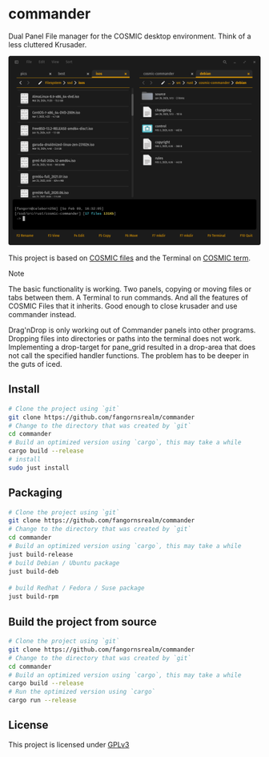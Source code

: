 # commander

Dual Panel File manager for the COSMIC desktop environment. Think of a less cluttered Krusader.

![commander](assets/commander.png)

This project is based on [COSMIC files](https://github.com/pop-os/cosmic-files) and the Terminal on [COSMIC term](https://github.com/pop-os/cosmic-term).

> [!NOTE]
> The basic functionality is working. Two panels, copying or moving files or tabs between them. A Terminal to run commands. And all the features of COSMIC Files that it inherits. Good enough to close krusader and use commander instead.
>
> Drag'nDrop is only working out of Commander panels into other programs. Dropping files into directories or paths into the terminal does not work. Implementing a drop-target for pane_grid resulted in a drop-area that does not call the specified handler functions. The problem has to be deeper in the guts of iced.

## Install

```sh
# Clone the project using `git`
git clone https://github.com/fangornsrealm/commander
# Change to the directory that was created by `git`
cd commander
# Build an optimized version using `cargo`, this may take a while
cargo build --release
# install
sudo just install
```

## Packaging

```sh
# Clone the project using `git`
git clone https://github.com/fangornsrealm/commander
# Change to the directory that was created by `git`
cd commander
# Build an optimized version using `cargo`, this may take a while
just build-release
# build Debian / Ubuntu package
just build-deb

# build Redhat / Fedora / Suse package 
just build-rpm
```

## Build the project from source

```sh
# Clone the project using `git`
git clone https://github.com/fangornsrealm/commander
# Change to the directory that was created by `git`
cd commander
# Build an optimized version using `cargo`, this may take a while
cargo build --release
# Run the optimized version using `cargo`
cargo run --release
```

## License

This project is licensed under [GPLv3](LICENSE)

